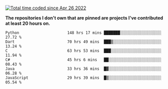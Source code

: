 <a href="https://wakatime.com/@9797ee4f-4108-45bb-8fc2-b36b9c1a1c89"><img src="https://wakatime.com/badge/user/9797ee4f-4108-45bb-8fc2-b36b9c1a1c89.svg?style=for-the-badge" alt="Total time coded since Apr 26 2022" /></a>

**The repositories I don't own that are pinned are projects I've contributed at least 20 hours on.**

<!--START_SECTION:waka-->

```text
Python                     148 hrs 17 mins ███████░░░░░░░░░░░░░░░░░░   27.72 %
Dart                       70 hrs 49 mins  ███▒░░░░░░░░░░░░░░░░░░░░░   13.24 %
C                          63 hrs 53 mins  ███░░░░░░░░░░░░░░░░░░░░░░   11.94 %
C#                         45 hrs 6 mins   ██░░░░░░░░░░░░░░░░░░░░░░░   08.43 %
Java                       33 hrs 36 mins  █▓░░░░░░░░░░░░░░░░░░░░░░░   06.28 %
JavaScript                 29 hrs 39 mins  █▒░░░░░░░░░░░░░░░░░░░░░░░   05.54 %
```

<!--END_SECTION:waka-->
